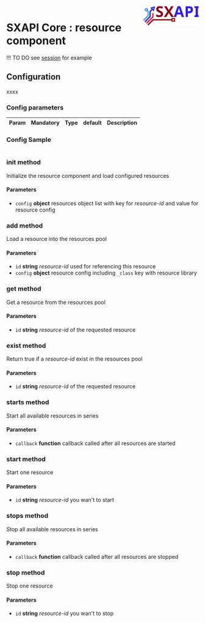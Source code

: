 <img align="right" height="50" src="https://raw.githubusercontent.com/startxfr/sxapi-core/v0.0.66-npm/docs/assets/logo.svg?sanitize=true">

# SXAPI Core : resource component

!!! TO DO see [session](session.md) for example

## Configuration

xxxx

### Config parameters

| Param           | Mandatory | Type | default | Description
|-----------------|:---------:|:----:|---------|---------------


### Config Sample

```javascript

```





### init method

Initialize the resource component and load configured resources

#### **Parameters**

-   `config` **object** resources object list with key for *resource-id* and value for resource config

### add method

Load a resource into the resources pool

#### **Parameters**

-   `id` **string** *resource-id* used for referencing this resource
-   `config` **object** resource config including `_class` key with resource library

### get method

Get a resource from the resources pool

#### **Parameters**

-   `id` **string** *resource-id* of the requested resource

### exist method

Return true if a *resource-id* exist in the resources pool

#### **Parameters**

-   `id` **string** *resource-id* of the requested resource

### starts method

Start all available resources in series

#### **Parameters**

-   `callback` **function** callback called after all resources are started

### start method

Start one resource

#### **Parameters**

-   `id` **string** *resource-id* you wan't to start

### stops method

Stop all available resources in series

#### **Parameters**

-   `callback` **function** callback called after all resources are stopped

### stop method

Stop one resource

#### **Parameters**

-   `id` **string** *resource-id* you wan't to stop
